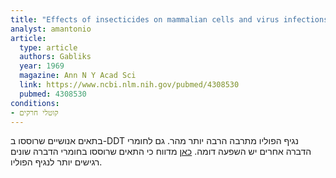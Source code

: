 ```yaml
---
title: "Effects of insecticides on mammalian cells and virus infections"
analyst: amantonio
article:
  type: article
  authors: Gabliks
  year: 1969
  magazine: Ann N Y Acad Sci
  link: https://www.ncbi.nlm.nih.gov/pubmed/4308530
  pubmed: 4308530
conditions:
- קוטלי חרקים
---
```


בתאים אנושיים שרוססו ב-DDT נגיף הפוליו מתרבה הרבה יותר מהר. גם לחומרי הדברה אחרים יש השפעה דומה.
[כאן](https://www.ncbi.nlm.nih.gov/pubmed/4285235) מדווח כי התאים שרוססו בחומרי הדברה שונים רגישים יותר לנגיף הפוליו.
